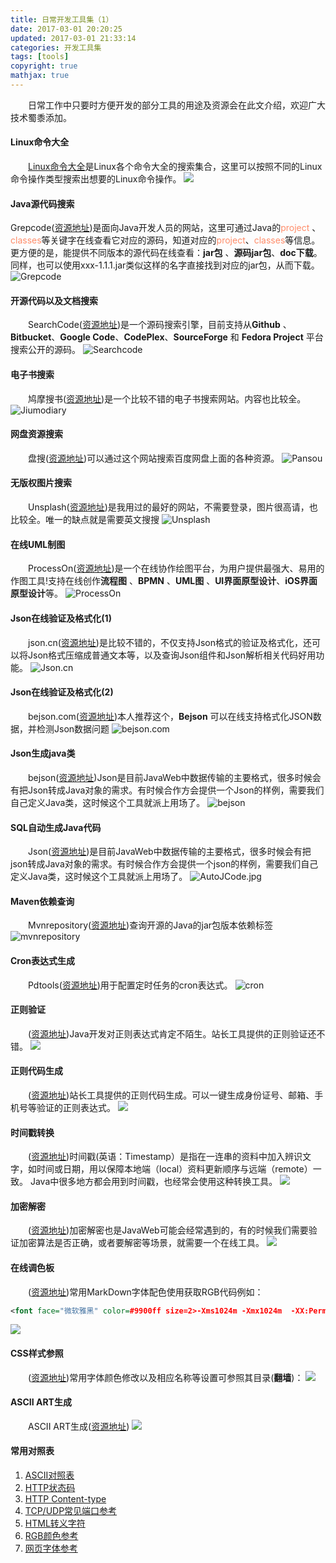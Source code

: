 ```yaml
---
title: 日常开发工具集（1）
date: 2017-03-01 20:20:25
updated: 2017-03-01 21:33:14
categories: 开发工具集
tags: [tools]
copyright: true
mathjax: true
---
```


&emsp;&emsp;日常工作中只要时方便开发的部分工具的用途及资源会在此文介绍，欢迎广大技术蜀黍添加。
#### Linux命令大全
&emsp;&emsp;[Linux命令大全](http://man.linuxde.net/)是Linux各个命令大全的搜索集合，这里可以按照不同的Linux命令操作类型搜索出想要的Linux命令操作。
![](http://p5vswdxl9.bkt.clouddn.com/linux.jpeg)
<!--more-->

#### Java源代码搜索
Grepcode([资源地址](http://grepcode.com/))是面向Java开发人员的网站，这里可通过Java的<font color=#FF8C69>project</font> 、<font color=#FF8C69>classes</font>等关键字在线查看它对应的源码，知道对应的<font color=#FF8C69>project</font>、<font color=#FF8C69>classes</font>等信息。更方便的是，能提供不同版本的源代码在线查看：**jar包** 、**源码jar包**、**doc下载**。同样，也可以使用xxx-1.1.1.jar类似这样的名字直接找到对应的jar包，从而下载。
![Grepcode](http://p5vswdxl9.bkt.clouddn.com/Grepcode.jpg)

#### 开源代码以及文档搜索
&emsp;&emsp;SearchCode([资源地址](https://searchcode.com/))是一个源码搜索引擎，目前支持从**Github** 、**Bitbucket**、**Google Code**、**CodePlex**、**SourceForge** 和 **Fedora Project** 平台搜索公开的源码。
![Searchcode](http://p5vswdxl9.bkt.clouddn.com/searchcode.jpg)

#### 电子书搜索
&emsp;&emsp;鸠摩搜书([资源地址](https://www.jiumodiary.com/))是一个比较不错的电子书搜索网站。内容也比较全。
![Jiumodiary](http://p5vswdxl9.bkt.clouddn.com/jiumodiary.jpg)

#### 网盘资源搜索
&emsp;&emsp;盘搜([资源地址](http://pansou.com))可以通过这个网站搜索百度网盘上面的各种资源。
![Pansou](http://p5vswdxl9.bkt.clouddn.com/Pansou.jpg)

#### 无版权图片搜索
&emsp;&emsp;Unsplash([资源地址](https://unsplash.com))是我用过的最好的网站，不需要登录，图片很高请，也比较全。唯一的缺点就是需要英文搜搜
![Unsplash](http://p5vswdxl9.bkt.clouddn.com/unsplash.jpg)

#### 在线UML制图
&emsp;&emsp;ProcessOn([资源地址](https://unsplash.com))是一个在线协作绘图平台，为用户提供最强大、易用的作图工具!支持在线创作**流程图** 、**BPMN** 、**UML图** 、**UI界面原型设计**、**iOS界面原型设计**等。
![ProcessOn](http://p5vswdxl9.bkt.clouddn.com/ProcessOn.jpg)

#### Json在线验证及格式化(1)
&emsp;&emsp;json.cn([资源地址](https://www.json.cn/))是比较不错的，不仅支持Json格式的验证及格式化，还可以将Json格式压缩成普通文本等，以及查询Json组件和Json解析相关代码好用功能。
![Json.cn](http://p5vswdxl9.bkt.clouddn.com/json.cn.jpg)

#### Json在线验证及格式化(2)
&emsp;&emsp;bejson.com([资源地址](http://www.bejson.com/jsoneditoronline/))本人推荐这个，**Bejson** 可以在线支持格式化JSON数据，并检测Json数据问题
![bejson.com](http://p5vswdxl9.bkt.clouddn.com/3BD8FD16-438D-461B-9938-4E07E88C83E2.png)

#### Json生成java类
&emsp;&emsp;bejson([资源地址](http://www.bejson.com/json2javapojo/))Json是目前JavaWeb中数据传输的主要格式，很多时候会有把Json转成Java对象的需求。有时候合作方会提供一个Json的样例，需要我们自己定义Java类，这时候这个工具就派上用场了。
![bejson](http://p5vswdxl9.bkt.clouddn.com/bejson.jpg)

#### SQL自动生成Java代码
&emsp;&emsp;Json([资源地址](http://www.autojcode.com/code/sql2class.jsp#))是目前JavaWeb中数据传输的主要格式，很多时候会有把json转成Java对象的需求。有时候合作方会提供一个json的样例，需要我们自己定义Java类，这时候这个工具就派上用场了。
![AutoJCode.jpg](http://p5vswdxl9.bkt.clouddn.com/AutoJcode.jpg)

#### Maven依赖查询
&emsp;&emsp;Mvnrepository([资源地址](http://mvnrepository.com/))查询开源的Java的jar包版本依赖标签
![mvnrepository](http://p5vswdxl9.bkt.clouddn.com/maven.png)

#### Cron表达式生成
&emsp;&emsp;Pdtools([资源地址](http://www.pdtools.net/tools/becron.jsp
))用于配置定时任务的cron表达式。
![cron](http://p5vswdxl9.bkt.clouddn.com/cron.jpg)

#### 正则验证
&emsp;&emsp;([资源地址](http://tool.chinaz.com/regex))Java开发对正则表达式肯定不陌生。站长工具提供的正则验证还不错。
![](http://p5vswdxl9.bkt.clouddn.com/regex%281%29.jpg)

#### 正则代码生成
&emsp;&emsp;([资源地址](http://tool.chinaz.com/tools/regexgenerate))站长工具提供的正则代码生成。可以一键生成身份证号、邮箱、手机号等验证的正则表达式。
![](http://p5vswdxl9.bkt.clouddn.com/regex2.jpg)

#### 时间戳转换
&emsp;&emsp;([资源地址](http://tool.chinaz.com/Tools/unixtime.aspx))时间戳(英语：Timestamp）是指在一连串的资料中加入辨识文字，如时间或日期，用以保障本地端（local）资料更新顺序与远端（remote）一致。
Java中很多地方都会用到时间戳，也经常会使用这种转换工具。
![](http://p5vswdxl9.bkt.clouddn.com/timestamp.jpg)

#### 加密解密
&emsp;&emsp;([资源地址](http://tool.chinaz.com/tools/textencrypt.aspx))加密解密也是JavaWeb可能会经常遇到的，有的时候我们需要验证加密算法是否正确，或者要解密等场景，就需要一个在线工具。
![](http://p5vswdxl9.bkt.clouddn.com/md5.jpg)

#### 在线调色板
&emsp;&emsp;([资源地址](http://link.fobshanghai.com/rgbcolor.htm))常用MarkDown字体配色使用获取RGB代码例如：
```xml
<font face="微软雅黑" color=#9900ff size=2>-Xms1024m -Xmx1024m  -XX:PermSize=512M -XX:MaxPermSize=1024m  -Dfile.encoding=utf-8 </font>
```
![](http://p5vswdxl9.bkt.clouddn.com/tiaose.jpg)

#### CSS样式参照
&emsp;&emsp;([资源地址](https://www.w3schools.com/colors/colors_names.asp))常用字体颜色修改以及相应名称等设置可参照其目录(**翻墙**)：
![](http://p5vswdxl9.bkt.clouddn.com/tiaoseban.jpg)

#### ASCII ART生成
&emsp;&emsp;ASCII ART生成([资源地址](http://patorjk.com/software/taag/))
![](http://p5vswdxl9.bkt.clouddn.com/ASCII%20ART.jpg)

#### 常用对照表
1. [ASCII对照表]( http://tool.oschina.net/commons?type=4)
2. [HTTP状态码](http://tool.oschina.net/commons?type=5)
3. [HTTP Content-type]( http://tool.oschina.net/commons)
4. [TCP/UDP常见端口参考](http://tool.oschina.net/commons?type=7)
5. [HTML转义字符]( http://tool.oschina.net/commons?type=2)
6. [RGB颜色参考](http://tool.oschina.net/commons?type=3)
7. [网页字体参考](http://tool.oschina.net/commons?type=8)








